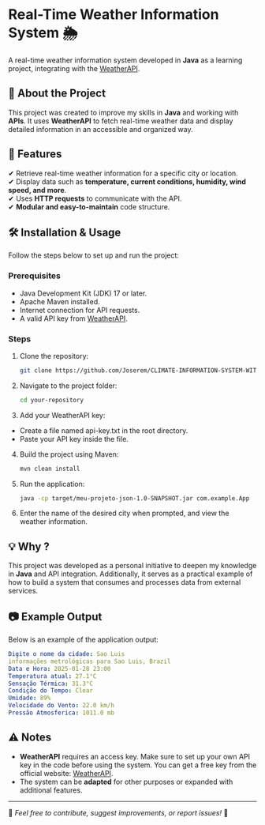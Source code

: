 # Real-Time Weather Information System 🌦️  

A real-time weather information system developed in **Java** as a learning project, integrating with the [WeatherAPI](https://www.weatherapi.com/).  

## 📌 About the Project  

This project was created to improve my skills in **Java** and working with **APIs**. It uses **WeatherAPI** to fetch real-time weather data and display detailed information in an accessible and organized way.  

## 🚀 Features  

✔ Retrieve real-time weather information for a specific city or location.  
✔ Display data such as **temperature, current conditions, humidity, wind speed, and more**.  
✔ Uses **HTTP requests** to communicate with the API.  
✔ **Modular and easy-to-maintain** code structure.  

## 🛠 Installation & Usage  

Follow the steps below to set up and run the project:  

### Prerequisites  

- Java Development Kit (JDK) 17 or later.  
- Apache Maven installed.  
- Internet connection for API requests.  
- A valid API key from [WeatherAPI](https://www.weatherapi.com/).  

### Steps  

1. Clone the repository:  
   ```sh
   git clone https://github.com/Joserem/CLIMATE-INFORMATION-SYSTEM-WITH-WeatherAPI.git
   
2. Navigate to the project folder:
   ```sh
   cd your-repository
   
3. Add your WeatherAPI key:
- Create a file named api-key.txt in the root directory.
- Paste your API key inside the file.
  
4. Build the project using Maven:
   ```sh
   mvn clean install

5. Run the application:
   ```sh
   java -cp target/meu-projeto-json-1.0-SNAPSHOT.jar com.example.App
   
6. Enter the name of the desired city when prompted, and view the weather information.

## 💡 Why ?  

This project was developed as a personal initiative to deepen my knowledge in **Java** and API integration. Additionally, it serves as a practical example of how to build a system that consumes and processes data from external services.  

## 📷 Example Output
Below is an example of the application output:
```yaml
Digite o nome da cidade: Sao Luis
informações metrológicas para Sao Luis, Brazil
Data e Hora: 2025-01-28 23:00
Temperatura atual: 27.1°C
Sensação Térmica: 31.3°C
Condição do Tempo: Clear
Umidade: 89%
Velocidade do Vento: 22.0 km/h
Pressão Atmosferica: 1011.0 mb
```

## ⚠ Notes  

- **WeatherAPI** requires an access key. Make sure to set up your own API key in the code before using the system. You can get a free key from the official website: [WeatherAPI](https://www.weatherapi.com/).  
- The system can be **adapted** for other purposes or expanded with additional features.

---

📌 *Feel free to contribute, suggest improvements, or report issues!* 🚀 




